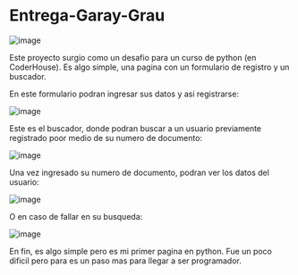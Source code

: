 # Entrega-Garay-Grau

![image](https://user-images.githubusercontent.com/114183563/193510933-f5e210f7-58d8-4fd3-b88b-fa0f9a14eed3.png)

Este proyecto surgio como un desafio para un curso de python (en CoderHouse).
Es algo simple, una pagina con un formulario de registro y un buscador.

En este formulario podran ingresar sus datos y asi registrarse:

![image](https://user-images.githubusercontent.com/114183563/193510355-527289e5-74d6-4f27-8c29-07fd47eac9ba.png)

Este es el buscador, donde podran buscar a un usuario previamente registrado poor medio de su numero de documento:

![image](https://user-images.githubusercontent.com/114183563/193510563-9fb39b2a-429d-4519-a52c-399aa814cc5f.png)

Una vez ingresado su numero de documento, podran ver los datos del usuario:

![image](https://user-images.githubusercontent.com/114183563/193510685-bc3c3e2d-3bcf-4cad-8a19-572dc6330bf8.png)

O en caso de fallar en su busqueda:

![image](https://user-images.githubusercontent.com/114183563/193510826-73f1b4b5-c192-4ef7-9d81-bb05a76f3fc7.png)

En fin, es algo simple pero es mi primer pagina en python. Fue un poco dificil pero para es un paso mas para llegar a ser programador.


